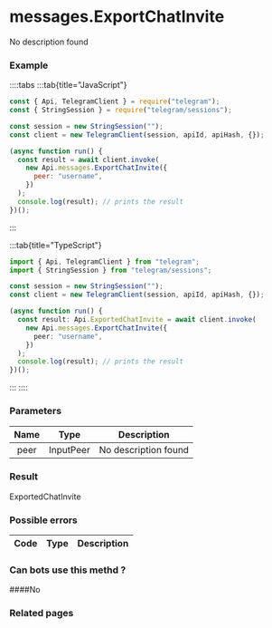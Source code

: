 # messages.ExportChatInvite

No description found

### [](#example)Example

::::tabs
:::tab{title="JavaScript"}

```js
const { Api, TelegramClient } = require("telegram");
const { StringSession } = require("telegram/sessions");

const session = new StringSession("");
const client = new TelegramClient(session, apiId, apiHash, {});

(async function run() {
  const result = await client.invoke(
    new Api.messages.ExportChatInvite({
      peer: "username",
    })
  );
  console.log(result); // prints the result
})();
```

:::

:::tab{title="TypeScript"}

```ts
import { Api, TelegramClient } from "telegram";
import { StringSession } from "telegram/sessions";

const session = new StringSession("");
const client = new TelegramClient(session, apiId, apiHash, {});

(async function run() {
  const result: Api.ExportedChatInvite = await client.invoke(
    new Api.messages.ExportChatInvite({
      peer: "username",
    })
  );
  console.log(result); // prints the result
})();
```

:::
::::

### [](#parameters)Parameters

| Name | Type      | Description          |
| :--: | --------- | -------------------- |
| peer | InputPeer | No description found |

### [](#result)Result

ExportedChatInvite

### [](#possible-errors)Possible errors

| Code | Type | Description |
| :--: | ---- | ----------- |

### [](#can-bots-use-this-method)Can bots use this methd ?

####No

### [](#related-pages)Related pages
